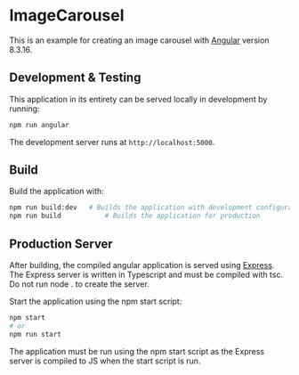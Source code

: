 # ImageCarousel

This is an example for creating an image carousel with [Angular](https://angular.io) version 8.3.16.

## Development & Testing

This application in its entirety can be served locally in development by running:
```bash
npm run angular
```
The development server runs at `http://localhost:5000`.

## Build

Build the application with:
```bash
npm run build:dev	# Builds the application with development configuration
npm run build			# Builds the application for production
```

## Production Server

After building, the compiled angular application is served using [Express](http://expressjs.com). The Express server is written in Typescript and must be compiled with tsc. Do not run node . to create the server.

Start the application using the npm start script:
```bash
npm start
# or
npm run start
```

The application must be run using the npm start script as the Express server is compiled to JS when the start script is run.
